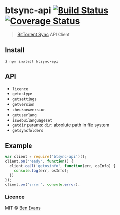 # btsync-api [![Build Status](https://img.shields.io/travis/bencevans/node-btsync-api.svg?style=flat-square)](https://travis-ci.org/bencevans/node-btsync-api) [![Coverage Status](https://img.shields.io/coveralls/bencevans/node-btsync-api.svg?branch=master&style=flat-square)](https://coveralls.io/r/bencevans/node-btsync-api)

> [BitTorrent Sync](http://labs.bittorrent.com/experiments/sync.html) API Client



## Install

    $ npm install btsync-api

## API

* `licence`
* `getostype`
* `getsettings`
* `getversion`
* `checknewversion`
* `getuserlang`
* `iswebuilanguageset`
* `getdir` params: `dir`: absolute path in file system
* `getsyncfolders`

## Example

```javascript
var client = require('btsync-api')();
client.on('ready', function() {
  client.call('getosinfo', function(err, osInfo) {
    console.log(err, osInfo);
  })
});
client.on('error', console.error);
```

### Licence

MIT © [Ben Evans](http://bensbit.co.uk)

